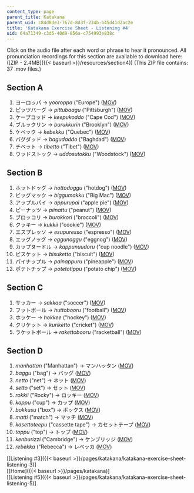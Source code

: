 ```yaml
---
content_type: page
parent_title: Katakana
parent_uid: c84d8de3-767d-8d3f-234b-b45d41d2ac2e
title: 'Katakana Exercise Sheet - Listening #4'
uid: 64a71349-c3d5-40d9-856a-c754993e838c
---
```


Click on the audio file after each word or phrase to hear it pronounced. All pronunciation recordings for this section are available to download here: ([ZIP - 2.4MB]({{< baseurl >}}/resources/section4)) (This ZIP file contains: 37 .mov files.)

Section A
---------

1.  ヨーロッパ → _yooroppa_ ("Europe") ([MOV](http://www.archive.org/download/MITRES21F.01S10_KATAKANA_EXERCISES/4a1.mov))
2.  ピッツバーグ → _pittubaagu_ ("Pittsburgh") ([MOV](http://www.archive.org/download/MITRES21F.01S10_KATAKANA_EXERCISES/4a2.mov))
3.  ケープコッド → _keepukoddo_ ("Cape Cod") ([MOV](http://www.archive.org/download/MITRES21F.01S10_KATAKANA_EXERCISES/4a3.mov))
4.  ブルックリン → _burukkurin_ ("Brooklyn") ([MOV](http://www.archive.org/download/MITRES21F.01S10_KATAKANA_EXERCISES/4a4.mov))
5.  ケベック → _kebekku_ ("Quebec") ([MOV](http://www.archive.org/download/MITRES21F.01S10_KATAKANA_EXERCISES/4a5.mov))
6.  バグダッド → _bagudaddo_ ("Baghdad") ([MOV](http://www.archive.org/download/MITRES21F.01S10_KATAKANA_EXERCISES/4a6.mov))
7.  チベット → _tibetto_ ("Tibet") ([MOV](http://www.archive.org/download/MITRES21F.01S10_KATAKANA_EXERCISES/4a7.mov))
8.  ウッドストック → _uddosutokku_ ("Woodstock") ([MOV](http://www.archive.org/download/MITRES21F.01S10_KATAKANA_EXERCISES/4a8.mov))

Section B
---------

1.  ホットドッグ → _hottodoggu_ ("hotdog") ([MOV](http://www.archive.org/download/MITRES21F.01S10_KATAKANA_EXERCISES/4b1.mov))
2.  ビッグマック → _biggumakku_ ("Big Mac") ([MOV](http://www.archive.org/download/MITRES21F.01S10_KATAKANA_EXERCISES/4b2.mov))
3.  アップルパイ → _appurupai_ ("apple pie") ([MOV](http://www.archive.org/download/MITRES21F.01S10_KATAKANA_EXERCISES/4b3.mov))
4.  ピーナッツ → _piinattu_ ("peanut") ([MOV](http://www.archive.org/download/MITRES21F.01S10_KATAKANA_EXERCISES/4b4.mov))
5.  ブロッコリ → _burokkori_ ("broccoli") ([MOV](http://www.archive.org/download/MITRES21F.01S10_KATAKANA_EXERCISES/4b5.mov))
6.  クッキー → _kukkii_ ("cookie") ([MOV](http://www.archive.org/download/MITRES21F.01S10_KATAKANA_EXERCISES/4b6.mov))
7.  エスプレッソ → _esupuresso_ ("espresso") ([MOV](http://www.archive.org/download/MITRES21F.01S10_KATAKANA_EXERCISES/4b7.mov))
8.  エッグノッグ → _eggunoggu_ ("eggnog") ([MOV](http://www.archive.org/download/MITRES21F.01S10_KATAKANA_EXERCISES/4b8.mov))
9.  カップヌードル → _kappunuudoru_ ("cup noodle") ([MOV](http://www.archive.org/download/MITRES21F.01S10_KATAKANA_EXERCISES/4b9.mov))
10.  ビスケット → _bisuketto_ ("biscuit") ([MOV](http://www.archive.org/download/MITRES21F.01S10_KATAKANA_EXERCISES/4b10.mov))
11.  パイナップル → _painappuru_ ("pineapple") ([MOV](http://www.archive.org/download/MITRES21F.01S10_KATAKANA_EXERCISES/4b11.mov))
12.  ポテトチップ → _potetotippu_ ("potato chip") ([MOV](http://www.archive.org/download/MITRES21F.01S10_KATAKANA_EXERCISES/4b12.mov))

Section C
---------

1.  サッカー → _sakkaa_ ("soccer") ([MOV](http://www.archive.org/download/MITRES21F.01S10_KATAKANA_EXERCISES/4c1.mov))
2.  フットボール → _huttobooru_ ("football") ([MOV](http://www.archive.org/download/MITRES21F.01S10_KATAKANA_EXERCISES/4c2.mov))
3.  ホッケー → _hokkee_ ("hockey") ([MOV](http://www.archive.org/download/MITRES21F.01S10_KATAKANA_EXERCISES/4c3.mov))
4.  クリケット → _kuriketto_ ("cricket") ([MOV](http://www.archive.org/download/MITRES21F.01S10_KATAKANA_EXERCISES/4c4.mov))
5.  ラケットボール → _rakettobooru_ ("racketball") ([MOV](http://www.archive.org/download/MITRES21F.01S10_KATAKANA_EXERCISES/4c5.mov))

Section D
---------

1.  _manhattan_ ("Manhattan") → マンハッタン ([MOV](http://www.archive.org/download/MITRES21F.01S10_KATAKANA_EXERCISES/4d1.mov))
2.  _baggu_ ("bag") → バッグ ([MOV](http://www.archive.org/download/MITRES21F.01S10_KATAKANA_EXERCISES/4d2.mov))
3.  _netto_ ("net") → ネット ([MOV](http://www.archive.org/download/MITRES21F.01S10_KATAKANA_EXERCISES/4d3.mov))
4.  _setto_ ("set") → セット ([MOV](http://www.archive.org/download/MITRES21F.01S10_KATAKANA_EXERCISES/4d4.mov))
5.  _rokkii_ ("Rocky") → ロッキー ([MOV](http://www.archive.org/download/MITRES21F.01S10_KATAKANA_EXERCISES/4d5.mov))
6.  _kappu_ ("cup") → カップ ([MOV](http://www.archive.org/download/MITRES21F.01S10_KATAKANA_EXERCISES/4d6.mov))
7.  _bokkusu_ ("box") → ボックス ([MOV](http://www.archive.org/download/MITRES21F.01S10_KATAKANA_EXERCISES/4d7.mov))
8.  _matti_ ("match") → マッチ ([MOV](http://www.archive.org/download/MITRES21F.01S10_KATAKANA_EXERCISES/4d8.mov))
9.  _kasettoteepu_ ("cassette tape") → カセットテープ ([MOV](http://www.archive.org/download/MITRES21F.01S10_KATAKANA_EXERCISES/4d9.mov))
10.  _toppu_ ("top") → トップ ([MOV](http://www.archive.org/download/MITRES21F.01S10_KATAKANA_EXERCISES/4d10.mov))
11.  _kenburizzi_ ("Cambridge") → ケンブリッジ ([MOV](http://www.archive.org/download/MITRES21F.01S10_KATAKANA_EXERCISES/4d11.mov))
12.  _rebekka_ ("Rebecca") → レベッカ ([MOV](http://www.archive.org/download/MITRES21F.01S10_KATAKANA_EXERCISES/4d12.mov))

  
\[[Listening #3]({{< baseurl >}}/pages/katakana/katakana-exercise-sheet-listening-3)\]  
\[[Home]({{< baseurl >}}/pages/katakana)\]  
\[[Listening #5]({{< baseurl >}}/pages/katakana/katakana-exercise-sheet-listening-5)\]